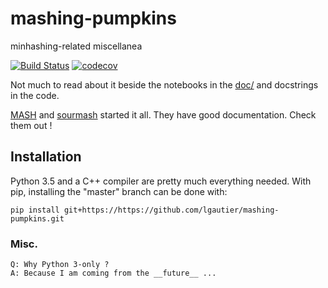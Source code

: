 # mashing-pumpkins

minhashing-related miscellanea

[![Build Status](https://travis-ci.org/lgautier/mashing-pumpkins.svg?branch=master)](https://travis-ci.org/lgautier/mashing-pumpkins)
[![codecov](https://codecov.io/gh/lgautier/mashing-pumpkins/branch/master/graph/badge.svg)](https://codecov.io/gh/lgautier/mashing-pumpkins)

Not much to read about it beside the notebooks in the [doc/](doc/) and docstrings in the code.

[MASH](https://github.com/marbl/Mash) and [sourmash](https://github.com/dib-lab/sourmash) started it all. They have good documentation. Check them out !

## Installation

Python 3.5 and a C++ compiler are pretty much everything needed. With pip, installing the "master" branch can be done with:

`pip install git+https://https://github.com/lgautier/mashing-pumpkins.git`


### Misc.

```
Q: Why Python 3-only ?
A: Because I am coming from the __future__ ...
```
